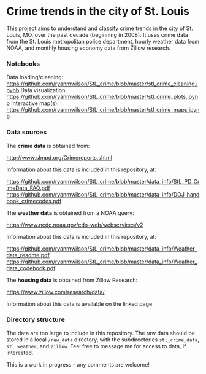 # Crime trends in the city of St. Louis

This project aims to understand and classify crime trends in the city of St. Louis, MO, over the past decade (beginning in 2008).  It uses crime data from the St. Louis metropolitan police department, hourly weather data from NOAA, and monthly housing economy data from Zillow research.

### Notebooks

Data loading/cleaning: https://github.com/ryanmwilson/StL_crime/blob/master/stl_crime_cleaning.ipynb
Data visualization: https://github.com/ryanmwilson/StL_crime/blob/master/stl_crime_plots.ipynb
Interactive map(s):  https://github.com/ryanmwilson/StL_crime/blob/master/stl_crime_maps.ipynb

### Data sources

The <b>crime data</b> is obtained from:

http://www.slmpd.org/Crimereports.shtml

Information about this data is included in this repository, at:

https://github.com/ryanmwilson/StL_crime/blob/master/data_info/StL_PD_CrimeData_FAQ.pdf
https://github.com/ryanmwilson/StL_crime/blob/master/data_info/DOJ_handbook_crimecodes.pdf

The <b>weather data</b> is obtained from a NOAA query:

https://www.ncdc.noaa.gov/cdo-web/webservices/v2

Information about this data is included in this repository, at:

https://github.com/ryanmwilson/StL_crime/blob/master/data_info/Weather_data_readme.pdf
https://github.com/ryanmwilson/StL_crime/blob/master/data_info/Weather_data_codebook.pdf

The <b>housing data</b> is obtained from Zillow Research:

https://www.zillow.com/research/data/

Information about this data is available on the linked page.

### Directory structure 

The data are too large to include in this repository.  The raw data should be stored in a local `/raw_data` directory, with the subdirectories `stl_crime_data`, `stl_weather`, and `zillow`.  Feel free to message me for access to data, if interested.

This is a work in progress - any comments are welcome!
